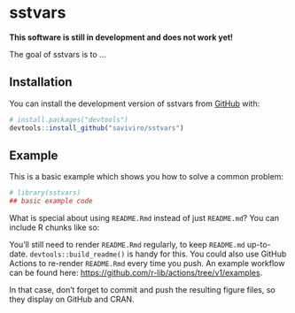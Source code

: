 
<!-- README.md is generated from README.Rmd. Please edit that file -->

# sstvars

<!-- badges: start -->
<!-- badges: end -->

**This software is still in development and does not work yet!**

The goal of sstvars is to …

## Installation

You can install the development version of sstvars from
[GitHub](https://github.com/) with:

``` r
# install.packages("devtools")
devtools::install_github("saviviro/sstvars")
```

## Example

This is a basic example which shows you how to solve a common problem:

``` r
# library(sstvars)
## basic example code
```

What is special about using `README.Rmd` instead of just `README.md`?
You can include R chunks like so:

You’ll still need to render `README.Rmd` regularly, to keep `README.md`
up-to-date. `devtools::build_readme()` is handy for this. You could also
use GitHub Actions to re-render `README.Rmd` every time you push. An
example workflow can be found here:
<https://github.com/r-lib/actions/tree/v1/examples>.

In that case, don’t forget to commit and push the resulting figure
files, so they display on GitHub and CRAN.
